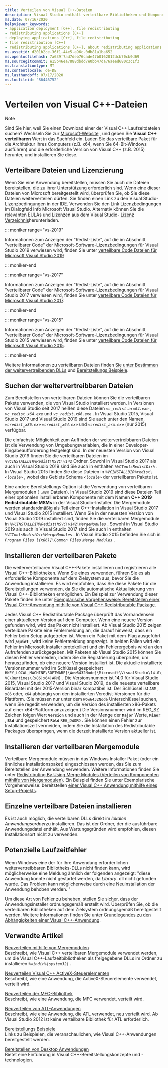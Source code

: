 ```yaml
---
title: Verteilen von Visual C++-Dateien
description: Visual Studio enthält verteilbare Bibliotheken und Komponenten, die Sie mit Ihrer APP bereitstellen können.
ms.date: 07/16/2020
helpviewer_keywords:
- application deployment [C++], file redistributing
- redistributing applications [C++]
- deploying applications [C++], file redistributing
- file redistribution [C++]
- redistributing applications [C++], about redistributing applications
ms.assetid: d201b2ce-36f1-44e5-a96c-0db81a1ba652
ms.openlocfilehash: 7a639f7ad7deb76cade47b0162012dcb70cb0d69
ms.sourcegitcommit: e15b46ea7888dbdd7e0bb47da76aeed680c3c1f3
ms.translationtype: MT
ms.contentlocale: de-DE
ms.lasthandoff: 07/17/2020
ms.locfileid: "86446752"
---
```

# <a name="redistributing-visual-c-files"></a>Verteilen von Visual C++-Dateien

> [!NOTE]
> Sind Sie hier, weil Sie einen Download einer der Visual C++ Laufzeitdateien suchen? Wechseln Sie zur [Microsoft-Website](https://www.microsoft.com/) , und geben Sie **Visual C++ verteilbaren** Wert in das Suchfeld ein. Laden Sie das verteilbare Paket für die Architektur Ihres Computers (z.B. x64, wenn Sie 64-Bit-Windows ausführen) und die erforderliche Version von Visual C++ (z.B. 2015) herunter, und installieren Sie diese.

## <a name="redistributable-files-and-licensing"></a>Verteilbare Dateien und Lizenzierung

Wenn Sie eine Anwendung bereitstellen, müssen Sie auch die Dateien bereitstellen, die zu ihrer Unterstützung erforderlich sind. Wenn eine dieser Dateien von Microsoft bereitgestellt wird, überprüfen Sie, ob Sie diese Dateien weiterverteilen dürfen. Sie finden einen Link zu den Visual Studio-Lizenzbedingungen in der IDE. Verwenden Sie den Link Lizenzbedingungen im Dialogfeld Info Microsoft Visual Studio. Alternativ können Sie die relevanten EULAs und Lizenzen aus dem Visual Studio- [Lizenz Verzeichnis](https://visualstudio.microsoft.com/license-terms/)herunterladen.

::: moniker range="vs-2019"

Informationen zum Anzeigen der "Redist-Liste", auf die im Abschnitt "verteilbarer Code" der Microsoft-Software-Lizenzbedingungen für Visual Studio 2019 verwiesen wird, finden Sie unter [verteilbare Code Dateien für Microsoft Visual Studio 2019](/visualstudio/releases/2019/redistribution#-distributable-code-files-for-visual-studio-2019)

::: moniker-end

::: moniker range="vs-2017"

Informationen zum Anzeigen der "Redist-Liste", auf die im Abschnitt "verteilbarer Code" der Microsoft-Software-Lizenzbedingungen für Visual Studio 2017 verwiesen wird, finden Sie unter [verteilbare Code Dateien für Microsoft Visual Studio 2017](/visualstudio/productinfo/2017-redistribution-vs#-distributable-code-files-for-visual-studio-2017).

::: moniker-end

::: moniker range="vs-2015"

Informationen zum Anzeigen der "Redist-Liste", auf die im Abschnitt "verteilbarer Code" der Microsoft-Software-Lizenzbedingungen für Visual Studio 2015 verwiesen wird, finden Sie unter [verteilbare Code Dateien für Microsoft Visual Studio 2015](/visualstudio/productinfo/2015-redistribution-vs#-distributable-code-files-for-visual-studio-2015).

::: moniker-end

Weitere Informationen zu verteilbaren Dateien finden [Sie unter Bestimmen der weitervertreibenden DLLs](determining-which-dlls-to-redistribute.md) und [Bereitstellungs Beispiele](deployment-examples.md).

## <a name="locate-the-redistributable-files"></a>Suchen der weitervertreibbaren Dateien

Zum Bereitstellen von verteilbaren Dateien können Sie die verteilbaren Pakete verwenden, die von Visual Studio installiert werden. In Versionen von Visual Studio seit 2017 heißen diese Dateien *`vc_redist.arm64.exe`* , *`vc_redist.x64.exe`* und *`vc_redist.x86.exe`* . In Visual Studio 2015, Visual Studio 2017 und Visual Studio 2019 sind Sie auch unter den Namen, *`vcredist_x86.exe`* *`vcredist_x64.exe`* und *`vcredist_arm.exe`* (nur 2015) verfügbar.

Die einfachste Möglichkeit zum Auffinden der weitervertreibbaren Dateien ist die Verwendung von Umgebungsvariablen, die in einer Developer-Eingabeaufforderung festgelegt sind. In der neuesten Version von Visual Studio 2019 finden Sie die verteilbaren Dateien im *`%VCINSTALLDIR%Redist\MSVC\v142`* Ordner. Sowohl in Visual Studio 2017 als auch in Visual Studio 2019 sind Sie auch in enthalten *`%VCToolsRedistDir%`* . In Visual Studio 2015 finden Sie diese Dateien in *`%VCINSTALLDIR%redist\<locale>`* , wobei das Gebiets Schema *`<locale>`* der verteilbaren Pakete ist.

Eine andere Bereitstellungs Option ist die Verwendung von verteilbaren Mergemodulen ( *`.msm`* Dateien). In Visual Studio 2019 sind diese Dateien Teil einer optionalen installierbaren Komponente mit dem Namen **C++ 2019 Redistributable MSMs** in der Visual Studio-Installer. Die Mergemodule werden standardmäßig als Teil einer C++-Installation in Visual Studio 2017 und Visual Studio 2015 installiert. Wenn Sie in der neuesten Version von Visual Studio 2019 installiert sind, finden Sie die verteilbaren Mergemodule in *`%VCINSTALLDIR%Redist\MSVC\v142\MergeModules`* . Sowohl in Visual Studio 2019 als auch in Visual Studio 2017 sind Sie auch in enthalten *`%VCToolsRedistDir%MergeModules`* . In Visual Studio 2015 befinden Sie sich in *`Program Files [(x86)]\Common Files\Merge Modules`* .

## <a name="install-the-redistributable-packages"></a>Installieren der verteilbaren Pakete

Die weiterverteilbaren Visual C++-Pakete installieren und registrieren alle Visual C++-Bibliotheken. Wenn Sie eines verwenden, führen Sie es als erforderliche Komponente auf dem Zielsystem aus, bevor Sie die Anwendung installieren. Es wird empfohlen, dass Sie diese Pakete für die Bereitstellungen verwenden, da Sie die automatische Aktualisierung von Visual C++-Bibliotheken ermöglichen. Ein Beispiel zur Verwendung dieser Pakete finden Sie unter [Exemplarische Vorgehensweise: Bereitstellen einer Visual C++-Anwendung mithilfe von Visual C++ Redistributable Package](deploying-visual-cpp-application-by-using-the-vcpp-redistributable-package.md).

Jedes Visual C++ Redistributable Package überprüft das Vorhandensein einer aktuelleren Version auf dem Computer. Wenn eine neuere Version gefunden wird, wird das Paket nicht installiert. Ab Visual Studio 2015 zeigen verteilbare Pakete eine Fehlermeldung an, die darauf hinweist, dass ein Fehler beim Setup aufgetreten ist. Wenn ein Paket mit dem-Flag ausgeführt wird **`/quiet`** , wird keine Fehlermeldung angezeigt. In beiden Fällen wird ein Fehler im Microsoft Installer protokolliert und ein Fehlerergebnis wird an den Aufrufenden zurückgegeben. Mit Paketen ab Visual Studio 2015 können Sie diesen Fehler vermeiden, indem Sie die Registrierung überprüfen, um herauszufinden, ob eine neuere Version installiert ist. Die aktuelle installierte Versionsnummer wird im Schlüssel gespeichert `HKEY_LOCAL_MACHINE\SOFTWARE[\Wow6432Node]\Microsoft\VisualStudio\14.0\VC\Runtimes\{x86|x64|ARM}` . Die Versionsnummer ist 14,0 für Visual Studio 2015, Visual Studio 2017 und Visual Studio 2019, da die neueste verteilbare Binärdatei mit der 2015-Version binär kompatibel ist. Der Schlüssel ist `ARM` , `x86` oder, `x64` abhängig von den installierten Vcredist-Versionen für die Plattform. (Sie müssen nur unter dem `Wow6432Node` Unterschlüssel suchen, wenn Sie regedit verwenden, um die Version des installierten x86-Pakets auf einer x64-Plattform anzuzeigen.) Die Versionsnummer wird im REG_SZ Zeichen folgen Wert **`Version`** und auch in der Menge der **`Major`** Werte, **`Minor`** , **`Bld`** und gespeichert **`Rbld`** `REG_DWORD` . Sie können einen Fehler zur Installationszeit vermeiden, indem Sie die Installation des Redistributable Packages überspringen, wenn die derzeit installierte Version aktueller ist.

## <a name="install-the-redistributable-merge-modules"></a>Installieren der verteilbaren Mergemodule

Verteilbare Mergemodule müssen in das Windows Installer Paket (oder ein ähnliches Installationspaket) eingeschlossen werden, das Sie zum Bereitstellen der Anwendung verwenden. Weitere Informationen finden Sie unter [Redistributing By Using Merge Modules (Verteilen von Komponenten mithilfe von Mergemodulen)](redistributing-components-by-using-merge-modules.md). Ein Beispiel finden Sie unter Exemplarische Vorgehensweise: bereitstellen [einer Visual C++ Anwendung mithilfe eines Setup-Projekts](walkthrough-deploying-a-visual-cpp-application-by-using-a-setup-project.md).

## <a name="install-individual-redistributable-files"></a>Einzelne verteilbare Dateien installieren

Es ist auch möglich, die verteilbaren DLLs direkt im *lokalen Anwendungsordner*zu installieren. Das ist der Ordner, der die ausführbare Anwendungsdatei enthält. Aus Wartungsgründen wird empfohlen, diesen Installationsort nicht zu verwenden.

## <a name="potential-run-time-errors"></a>Potenzielle Laufzeitfehler

Wenn Windows eine der für Ihre Anwendung erforderlichen weitervertreibbaren Bibliotheks-DLLs nicht finden kann, wird möglicherweise eine Meldung ähnlich der folgenden angezeigt: "diese Anwendung konnte nicht gestartet werden, da *Library*. dll nicht gefunden wurde. Das Problem kann möglicherweise durch eine Neuinstallation der Anwendung behoben werden. "

Um diese Art von Fehler zu beheben, stellen Sie sicher, dass der Anwendungsinstaller ordnungsgemäß erstellt wird. Überprüfen Sie, ob die verteilbaren Bibliotheken auf dem Zielsystem ordnungsgemäß bereitgestellt werden. Weitere Informationen finden Sie unter [Grundlegendes zu den Abhängigkeiten einer Visual C++-Anwendung](understanding-the-dependencies-of-a-visual-cpp-application.md).

## <a name="related-articles"></a>Verwandte Artikel

[Neuverteilen mithilfe von Mergemodulen](redistributing-components-by-using-merge-modules.md)\
Beschreibt, wie Visual C++ verteilbaren Mergemodule verwendet werden, um die Visual C++-Laufzeitbibliotheken als freigegebene DLLs im Ordner zu installieren *`%windir%\system32\`* .

[Neuverteilen Visual C++ ActiveX-Steuerelementen](redistributing-visual-cpp-activex-controls.md)\
Beschreibt, wie eine Anwendung, die ActiveX-Steuerelemente verwendet, verteilt wird.

[Neuverteilen der MFC-Bibliothek](redistributing-the-mfc-library.md)\
Beschreibt, wie eine Anwendung, die MFC verwendet, verteilt wird.

[Neuverteilen von ATL-Anwendungen](redistributing-an-atl-application.md)\
Beschreibt, wie eine Anwendung, die ATL verwendet, neu verteilt wird. Ab Visual Studio 2012 ist keine verteilbare Bibliothek für ATL erforderlich.

[Bereitstellungs Beispiele](deployment-examples.md)\
Links zu Beispielen, die veranschaulichen, wie Visual C++-Anwendungen bereitgestellt werden.

[Bereitstellen von Desktop Anwendungen](deploying-native-desktop-applications-visual-cpp.md)\
Bietet eine Einführung in Visual C++-Bereitstellungskonzepte und -technologien.
